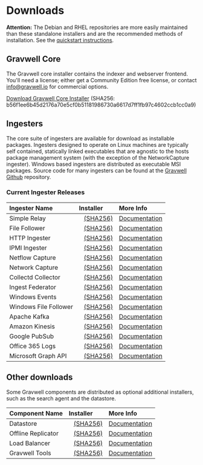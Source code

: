# Downloads

**Attention:** The Debian and RHEL repositories are more easily maintained than these standalone installers and are the recommended methods of installation. See the [quickstart instructions](quickstart).

## Gravwell Core

The Gravwell core installer contains the indexer and webserver frontend. You'll need a license; either get a Community Edition free license, or contact info@gravwell.io for commercial options.


[Download Gravwell Core Installer](https://update.gravwell.io/archive/5.1.2/installers/gravwell_5.1.2.sh) 
(SHA256: b56f1ee6b45d2176a70e5cf0b51181986730a6617d7ff1fb97c4602ccb1cc0a9)

## Ingesters

The core suite of ingesters are available for download as installable packages.  Ingesters designed to operate on Linux machines are typically self contained, statically linked executables that are agnostic to the hosts package management system (with the exception of the NetworkCapture ingester).  Windows based ingesters are distributed as executable MSI packages.  Source code for many ingesters can be found at the [Gravwell Github](https://github.com/gravwell/gravwell/tree/master/ingesters) repository.

### Current Ingester Releases
| Ingester Name | Installer    | More Info |
| :------------ | :----------- | :-------- |
| Simple Relay | <a data-custom-class="hash-popover" href="https://update.gravwell.io/archive/5.1.2/installers/gravwell_simple_relay_installer_5.1.2.sh"><i class="fa-solid fa-download"></i></a>&nbsp;&nbsp;&nbsp;<a data-custom-class="hash-popover" href="javascript:void\(0\)" data-toggle="popover" data-placement="bottom" data-html="true" data-content='<code class="docutils literal notranslate"><span class="pre">c5e24190a0333724630360dce287f17b8cdc2dc023eb54b83e5993d5814eadc2</span></code>'>(SHA256)</a> | [Documentation](../ingesters/simple_relay)|
| File Follower | <a data-custom-class="hash-popover" href="https://update.gravwell.io/archive/5.1.2/installers/gravwell_file_follow_installer_5.1.2.sh"><i class="fa-solid fa-download"></i></a>&nbsp;&nbsp;&nbsp;<a data-custom-class="hash-popover" href="javascript:void\(0\)" data-toggle="popover" data-placement="bottom" data-html="true" data-content='<code class="docutils literal notranslate"><span class="pre">7916d444d883c4fd453771e04599f262c20aff5cc4e935fd0072169454f3f3ba</span></code>'>(SHA256)</a> | [Documentation](../ingesters/file_follow) |
| HTTP Ingester | <a data-custom-class="hash-popover" href="https://update.gravwell.io/archive/5.1.2/installers/gravwell_http_ingester_installer_5.1.2.sh"><i class="fa-solid fa-download"></i></a>&nbsp;&nbsp;&nbsp;<a data-custom-class="hash-popover" href="javascript:void\(0\)" data-toggle="popover" data-placement="bottom" data-html="true" data-content='<code class="docutils literal notranslate"><span class="pre">37b6756337b510378cb61bfd6fce815da6ab87783b405c5d7793302273731cdb</span></code>'>(SHA256)</a> | [Documentation](../ingesters/http) |
| IPMI Ingester | <a data-custom-class="hash-popover" href="https://update.gravwell.io/archive/5.1.2/installers/gravwell_ipmi_installer_5.1.2.sh"><i class="fa-solid fa-download"></i></a>&nbsp;&nbsp;&nbsp;<a data-custom-class="hash-popover" href="javascript:void\(0\)" data-toggle="popover" data-placement="bottom" data-html="true" data-content='<code class="docutils literal notranslate"><span class="pre">34551139829f5a1cd21a04a4eab812ae490026f94d7e83e89cca0c7c67df9a91</span></code>'>(SHA256)</a> | [Documentation](../ingesters/ipmi)|
| Netflow Capture | <a data-custom-class="hash-popover" href="http://update.gravwell.io/archive/5.1.2/installers/gravwell_netflow_capture_installer_5.1.2.sh"><i class="fa-solid fa-download"></i></a>&nbsp;&nbsp;&nbsp;<a data-custom-class="hash-popover" href="javascript:void\(0\)" data-toggle="popover" data-placement="bottom" data-html="true" data-content='<code class="docutils literal notranslate"><span class="pre">a0ebba48a3f4888a97d9d3bf29744fe49cebd979fd37ab35f57b8d0d2a894307</span></code>'>(SHA256)</a> | [Documentation](../ingesters/netflow) |
| Network Capture | <a data-custom-class="hash-popover" href="https://update.gravwell.io/archive/5.1.2/installers/gravwell_network_capture_installer_5.1.2.sh"><i class="fa-solid fa-download"></i></a>&nbsp;&nbsp;&nbsp;<a data-custom-class="hash-popover" href="javascript:void\(0\)" data-toggle="popover" data-placement="bottom" data-html="true" data-content='<code class="docutils literal notranslate"><span class="pre">6dad58d94ae5224174fdb356722f6854207094cf60055e124c655b6211ac965a</span></code>'>(SHA256)</a> | [Documentation](../ingesters/pcap) |
| Collectd Collector | <a data-custom-class="hash-popover" href="https://update.gravwell.io/archive/5.1.2/installers/gravwell_collectd_installer_5.1.2.sh"><i class="fa-solid fa-download"></i></a>&nbsp;&nbsp;&nbsp;<a data-custom-class="hash-popover" href="javascript:void\(0\)" data-toggle="popover" data-placement="bottom" data-html="true" data-content='<code class="docutils literal notranslate"><span class="pre">dd855ecab99fdc80e94564e272f91e5b0c579169ad39299728e6d7231ed71bf9</span></code>'>(SHA256)</a> | [Documentation](../ingesters/collectd) |
| Ingest Federator | <a data-custom-class="hash-popover" href="https://update.gravwell.io/archive/5.1.2/installers/gravwell_federator_installer_5.1.2.sh"><i class="fa-solid fa-download"></i></a>&nbsp;&nbsp;&nbsp;<a data-custom-class="hash-popover" href="javascript:void\(0\)" data-toggle="popover" data-placement="bottom" data-html="true" data-content='<code class="docutils literal notranslate"><span class="pre">4c9274a5c680bc7d2ea088f01a672f4335d3a7318fb3b0cbbb2715e21c9a778d</span></code>'>(SHA256)</a> | [Documentation](../ingesters/federators/federator) |
| Windows Events | <a data-custom-class="hash-popover" href="https://update.gravwell.io/archive/5.1.2/installers/gravwell_win_events_5.1.2.msi"><i class="fa-solid fa-download"></i></a>&nbsp;&nbsp;&nbsp;<a data-custom-class="hash-popover" href="javascript:void\(0\)" data-toggle="popover" data-placement="bottom" data-html="true" data-content='<code class="docutils literal notranslate"><span class="pre">eff3d858322863cb0b8603ed755565eb383903c958941fcf5b85cbb36a37b7f2</span></code>'>(SHA256)</a> | [Documentation](../ingesters/winevent) |
| Windows File Follower | <a data-custom-class="hash-popover" href="https://update.gravwell.io/archive/5.1.2/installers/gravwell_file_follow_5.1.2.msi"><i class="fa-solid fa-download"></i></a>&nbsp;&nbsp;&nbsp;<a data-custom-class="hash-popover" href="javascript:void\(0\)" data-toggle="popover" data-placement="bottom" data-html="true" data-content='<code class="docutils literal notranslate"><span class="pre">6fb8babe0159423d865f2b05d32a92a64f4628c7d91f9ec06fad2773a6fd901e</span></code>'>(SHA256)</a> | [Documentation](../ingesters/win_file_follow) |
| Apache Kafka | <a data-custom-class="hash-popover" href="https://update.gravwell.io/archive/5.1.2/installers/gravwell_kafka_installer_5.1.2.sh"><i class="fa-solid fa-download"></i></a>&nbsp;&nbsp;&nbsp;<a data-custom-class="hash-popover" href="javascript:void\(0\)" data-toggle="popover" data-placement="bottom" data-html="true" data-content='<code class="docutils literal notranslate"><span class="pre">cf6d34e97eb87655890283a33740695c8a8aa84d234eca2a9568792ddf330761</span></code>'>(SHA256)</a> | [Documentation](../ingesters/kafka)|
| Amazon Kinesis | <a data-custom-class="hash-popover" href="https://update.gravwell.io/archive/5.1.2/installers/gravwell_kinesis_ingest_installer_5.1.2.sh"><i class="fa-solid fa-download"></i></a>&nbsp;&nbsp;&nbsp;<a data-custom-class="hash-popover" href="javascript:void\(0\)" data-toggle="popover" data-placement="bottom" data-html="true" data-content='<code class="docutils literal notranslate"><span class="pre">ad14319d9886fd7988a92b2a67852b40413cb8731ce9a95e34e0b9c5f41fd4ab</span></code>'>(SHA256)</a> | [Documentation](../ingesters/kinesis)|
| Google PubSub | <a data-custom-class="hash-popover" href="https://update.gravwell.io/archive/5.1.2/installers/gravwell_pubsub_ingest_installer_5.1.2.sh"><i class="fa-solid fa-download"></i></a>&nbsp;&nbsp;&nbsp;<a data-custom-class="hash-popover" href="javascript:void\(0\)" data-toggle="popover" data-placement="bottom" data-html="true" data-content='<code class="docutils literal notranslate"><span class="pre">c5a3d2e32999bc4544735afced3f471360dc5c562f8f45b810f881f543b3fa18</span></code>'>(SHA256)</a> | [Documentation](../ingesters/pubsub)|
| Office 365 Logs | <a data-custom-class="hash-popover" href="https://update.gravwell.io/archive/5.1.2/installers/gravwell_o365_installer_5.1.2.sh"><i class="fa-solid fa-download"></i></a>&nbsp;&nbsp;&nbsp;<a data-custom-class="hash-popover" href="javascript:void\(0\)" data-toggle="popover" data-placement="bottom" data-html="true" data-content='<code class="docutils literal notranslate"><span class="pre">58cbabf158c004b5b5f0cf94dbf8579166c895cf5742a35d6606d6db7ca04acc</span></code>'>(SHA256)</a> | [Documentation](../ingesters/o365)|
| Microsoft Graph API | <a data-custom-class="hash-popover" href="https://update.gravwell.io/archive/5.1.2/installers/gravwell_msgraph_installer_5.1.2.sh"><i class="fa-solid fa-download"></i></a>&nbsp;&nbsp;&nbsp;<a data-custom-class="hash-popover" href="javascript:void\(0\)" data-toggle="popover" data-placement="bottom" data-html="true" data-content='<code class="docutils literal notranslate"><span class="pre">60a3de7a6296410fcf14fb877a4eff760f97ec3216d9780c5bccef8dbae258ab</span></code>'>(SHA256)</a> | [Documentation](../ingesters/msg)|

## Other downloads

Some Gravwell components are distributed as optional additional installers, such as the search agent and the datastore.

| Component Name | Installer    | More Info |
| :------------- | :----------- | :-------- |
| Datastore | <a data-custom-class="hash-popover" href="https://update.gravwell.io/archive/5.1.2/installers/gravwell_datastore_installer_5.1.2.sh"><i class="fa-solid fa-download"></i></a>&nbsp;&nbsp;&nbsp;<a data-custom-class="hash-popover" href="javascript:void\(0\)" data-toggle="popover" data-placement="bottom" data-html="true" data-content='<code class="docutils literal notranslate"><span class="pre">a3e2678cada7dfd14fd9d20737a5c50c51732b7eea23ac4d91b6695d14c99f83</span></code>'>(SHA256)</a> | [Documentation](../distributed/frontend) |
| Offline Replicator | <a data-custom-class="hash-popover" href="https://update.gravwell.io/archive/5.1.2/installers/gravwell_offline_replication_installer_5.1.2.sh"><i class="fa-solid fa-download"></i></a>&nbsp;&nbsp;&nbsp;<a data-custom-class="hash-popover" href="javascript:void\(0\)" data-toggle="popover" data-placement="bottom" data-html="true" data-content='<code class="docutils literal notranslate"><span class="pre">1deab6156d79918421d7f39625af7328812386bf6434de062e69718da3966473</span></code>'>(SHA256)</a> | [Documentation](../configuration/replication.md) |
| Load Balancer | <a data-custom-class="hash-popover" href="https://update.gravwell.io/archive/5.1.2/installers/gravwell_loadbalancer_installer_5.1.2.sh"><i class="fa-solid fa-download"></i></a>&nbsp;&nbsp;&nbsp;<a data-custom-class="hash-popover" href="javascript:void\(0\)" data-toggle="popover" data-placement="bottom" data-html="true" data-content='<code class="docutils literal notranslate"><span class="pre">0356fb62554b18f1c5a4810ed1c0540242011a91bbb40699ea7bb68d7827ad39</span></code>'>(SHA256)</a> | [Documentation](../distributed/loadbalancer.md) |
| Gravwell Tools | <a data-custom-class="hash-popover" href="https://update.gravwell.io/archive/5.1.2/installers/gravwell_tools_5.1.2.sh"><i class="fa-solid fa-download"></i></a>&nbsp;&nbsp;&nbsp;<a data-custom-class="hash-popover" href="javascript:void\(0\)" data-toggle="popover" data-placement="bottom" data-html="true" data-content='<code class="docutils literal notranslate"><span class="pre">98f0127e67845d1f4f07a3d997788ee9b379f56f0ce551b918628f9372c89c11</span></code>'>(SHA256)</a> | [Documentation](../tools/tools.md)|

